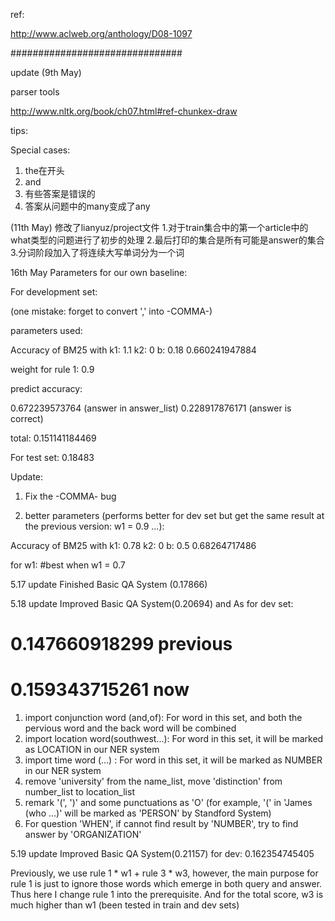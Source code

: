 ref:

http://www.aclweb.org/anthology/D08-1097

###############################

update (9th May)

parser tools

http://www.nltk.org/book/ch07.html#ref-chunkex-draw

tips:

Special cases:

1. the在开头
2. and
3. 有些答案是错误的
4. 答案从问题中的many变成了any

(11th May)
修改了lianyuz/project文件
1.对于train集合中的第一个article中的what类型的问题进行了初步的处理
2.最后打印的集合是所有可能是answer的集合
3.分词阶段加入了将连续大写单词分为一个词

16th May
Parameters for our own baseline:

For development set:

(one mistake: forget to convert ',' into -COMMA-)

parameters used:

Accuracy of BM25 with k1: 1.1  k2: 0  b: 0.18
0.660241947884

weight for rule 1: 0.9

predict accuracy:

0.672239573764 (answer in answer_list)
0.228917876171 (answer is correct)

total: 
0.151141184469

For test set:
0.18483

Update:

1. Fix the -COMMA- bug

2. better parameters (performs better for dev set but get the same result at the previous version: w1 = 0.9 ...):

Accuracy of BM25 with k1: 0.78  k2: 0  b: 0.5
0.68264717486

for w1:
#best when w1 = 0.7


5.17 update
Finished Basic QA System (0.17866)

5.18 update
Improved Basic QA System(0.20694)
and As for dev set:
# 0.147660918299 previous
# 0.159343715261 now

1. import conjunction word (and,of): For word in this set, and both the pervious word and the back word will be combined 
2. import location word(southwest...): For word in this set, it will be marked as LOCATION in our NER system
3. import time word (...) : For word in this set, it will be marked as NUMBER in our NER system
4. remove 'university' from the name_list, move 'distinction' from number_list to location_list
5. remark '(', ')' and some punctuations as 'O' (for example, '(' in 'James (who ...)' will be marked as 'PERSON' by Standford System)
6. For question 'WHEN', if cannot find result by 'NUMBER', try to find answer by 'ORGANIZATION'

5.19 update
Improved Basic QA System(0.21157)
for dev:
0.162354745405

Previously, we use rule 1 * w1 + rule 3 * w3, however, the main purpose for rule 1 is just to ignore those words which emerge in both query and answer.
Thus here I change rule 1 into the prerequisite. And for the total score, w3 is much higher than w1 (been tested in train and dev sets)


